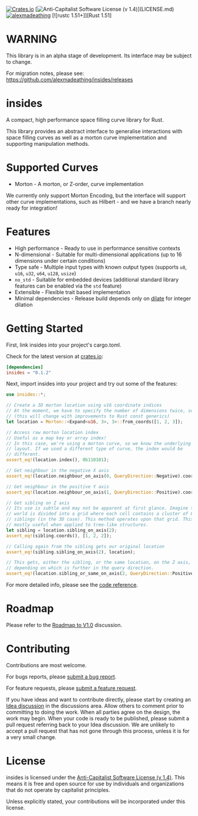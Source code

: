 [![Crates.io](https://img.shields.io/crates/d/insides.svg)](https://crates.io/crates/insides)
[![Anti-Capitalist Software License (v 1.4)](https://img.shields.io/badge/license-Anti--Capitalist%20(v%201.4)-brightgreen)](LICENSE.md)
[![alexmadeathing](https://circleci.com/gh/alexmadeathing/insides.svg?style=shield)](https://app.circleci.com/pipelines/github/alexmadeathing/insides?filter=all)
[![rustc 1.51+]][Rust 1.51]

# WARNING
This library is in an alpha stage of development. Its interface may be subject to change.

For migration notes, please see: https://github.com/alexmadeathing/insides/releases

# insides
A compact, high performance space filling curve library for Rust.

This library provides an abstract interface to generalise interactions with
space filling curves as well as a morton curve implementation and
supporting manipulation methods.

# Supported Curves
* Morton - A morton, or Z-order, curve implementation

We currently only support Morton Encoding, but the interface will support
other curve implementations, such as Hilbert - and we have a branch nearly ready for integration!

# Features
* High performance - Ready to use in performance sensitive contexts
* N-dimensional - Suitable for multi-dimensional applications (up to 16 dimensions under certain conditions)
* Type safe - Multiple input types with known output types (supports `u8`, `u16`, `u32`, `u64`, `u128`, `usize`)
* `no_std` - Suitable for embedded devices (additional standard library features can be enabled via the `std` feature)
* Extensible - Flexible trait based implementation
* Minimal dependencies - Release build depends only on [dilate](https://github.com/alexmadeathing/dilate) for integer dilation

# Getting Started
First, link insides into your project's cargo.toml.

Check for the latest version at [crates.io](https://crates.io/crates/insides):
```toml
[dependencies]
insides = "0.1.2"
```

Next, import insides into your project and try out some of the features:

```rust
use insides::*;

// Create a 3D morton location using u16 coordinate indices
// At the moment, we have to specify the number of dimensions twice, sorry!
// (this will change with improvements to Rust const generics)
let location = Morton::<Expand<u16, 3>, 3>::from_coords([1, 2, 3]);

// Access raw morton location index
// Useful as a map key or array index!
// In this case, we're using a morton curve, so we know the underlying bit
// layout. If we used a different type of curve, the index would be
// different.
assert_eq!(location.index(), 0b110101);

// Get neighbour in the negative X axis
assert_eq!(location.neighbour_on_axis(0, QueryDirection::Negative).coords(), [0, 2, 3]);

// Get neighbour in the positive Y axis
assert_eq!(location.neighbour_on_axis(1, QueryDirection::Positive).coords(), [1, 3, 3]);

// Get sibling on Z axis
// Its use is subtle and may not be apparent at first glance. Imagine the
// world is divided into a grid where each cell contains a cluster of 8
// siblings (in the 3D case). This method operates upon that grid. This is
// mostly useful when applied to tree-like structures.
let sibling = location.sibling_on_axis(2);
assert_eq!(sibling.coords(), [1, 2, 2]);

// Calling again from the sibling gets our original location
assert_eq!(sibling.sibling_on_axis(2), location);

// This gets, either the sibling, or the same location, on the Z axis,
// depending on which is further in the query direction.
assert_eq!(location.sibling_or_same_on_axis(2, QueryDirection::Positive).coords(), [1, 2, 3]);
```

For more detailed info, please see the [code reference](https://docs.rs/insides/latest/insides/).

# Roadmap
Please refer to the [Roadmap to V1.0](https://github.com/alexmadeathing/insides/discussions/2) discussion.

# Contributing
Contributions are most welcome.

For bugs reports, please [submit a bug report](https://github.com/alexmadeathing/insides/issues/new?assignees=&labels=bug&template=bug_report.md&title=).

For feature requests, please [submit a feature request](https://github.com/alexmadeathing/insides/issues/new?assignees=&labels=enhancement&template=feature_request.md&title=).

If you have ideas and want to contribute directly, please start by creating an [Idea discussion](https://github.com/alexmadeathing/insides/discussions/new) in the discussions area. Allow others to comment prior to committing to doing the work. When all parties agree on the design, the work may begin. When your code is ready to be published, please submit a pull request referring back to your Idea discussion. We are unlikely to accept a pull request that has not gone through this process, unless it is for a very small change.

# License

insides is licensed under the [Anti-Capitalist Software License (v 1.4)](https://github.com/alexmadeathing/insides/blob/main/LICENSE.md). This means it is free and open source for use by individuals and organizations that do not operate by capitalist principles.

Unless explicitly stated, your contributions will be incorporated under this license.
